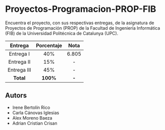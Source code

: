 # Proyectos-Programacion-PROP-FIB
Encuentra el proyecto, con sus respectivas entregas, de la asignatura de Proyectos de Programación (PROP) de la Facultad de Ingeniería Informática (FIB) de la Universidad Politécnica de Catalunya (UPC).


| Entrega     | Porcentaje | Nota  |
| :---------: | :--------: | :---: |
| Entrega I   |    40%     |   6.805   |
| Entrega II  |    15%     |   -   |
| Entrega III |    45%     |   -   |
|  **Total**  |  **100%**  | **-** |

## Autors
- Irene Bertolín Rico
- Carla Cánovas Iglesias
- Alex Moreno Baeza
- Adrian Cristian Crisan
